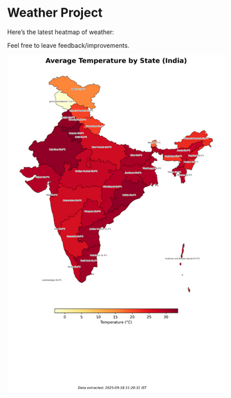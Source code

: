 # Weather Project

Here’s the latest heatmap of weather:

Feel free to leave feedback/improvements.

![India Heatmap](docs/assets/india_heatmap.png?v=CB9DA9)

